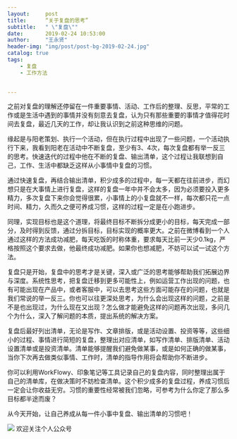 ```yaml
---
layout:     post
title:      “关于复盘的思考”
subtitle:   " \"复盘\""
date:       2019-02-24 10:53:00
author:     "王永贤"
header-img: "img/post/post-bg-2019-02-24.jpg"
catalog: true
tags:
    - 复盘
    - 工作方法
    

---
```


之前对复盘的理解还停留在一件重要事情、活动、工作后的整理、反思，平常的工作或是生活中遇到的事情并没有刻意去复盘，认为只有那些重要的事情才值得花时间去复盘，最近几天的工作，却让我认识到之前这种思维的问题。

缘起是与阳老策划、执行一个活动，但在执行过程中出现了一些问题，一个活动执行下来，我看到阳老在活动中不断复盘，至少有3、4次，每次复盘都有举一反三的思考。快速迭代的过程中他在不断的复盘、输出清单，这个过程让我联想到自己，工作、生活中都缺乏这样从小事情中复盘的习惯。

通过快速复盘，再结合输出清单，积少成多的过程中，每一天都在往前进步，而幻想只是在大事情上进行复盘，这样的复盘一年中并不会太多，因为必须要投入更多精力，多次复盘下来你会觉得很累，小事情上的小复盘就不一样，每次都只花一点时间、精力，久而久之便可养成习惯，这样的过程一定是在小跑进步。

同理，实现目标也是这个道理，将最终目标不断拆分成更小的目标，每天完成一部分，及时得到反馈，通过分拆目标，目标实现的概率更大。之前在微博看到一个人通过这样的方法成功减肥，每天吃饭的时称体重，要求每天比前一天少0.1kg，严格按照这个要求去做，他最终成功减肥。如果你也想减肥，不妨可以试一试这个方法。

复盘只是开始，复盘中的思考才是关键，深入或广泛的思考能够帮助我们拓展边界与深度。系统性思考，把复盘迁移到更多可能性上，例如运营工作出现的问题，也有可能出现在产品中，或者客服中，可以去思考这些方面可能存在的问题，也就是我们常说的举一反三。你也可以往更深处思考，为什么会出现这样的问题，之前是不是也出现过，为什么现在又出现？怎么做才能避免这样的问题再次出现，多问几个为什么，深入了解问题的本质，提出系统的解决方案。

复盘后最好列出清单，无论是写作、文章排版，或是活动设置、投资等等，这些细小的过程、事情进行简短的复盘，整理出对应清单，如写作清单、排版清单、活动设置清单或是投资清单。清单能够提醒我们避免做某事，或是如何正确的做某事，当你下次再去做类似事情、工作时，清单的指导作用将会帮助你不断进步。

你可以利用WorkFlowy、印象笔记等工具记录自己的复盘内容，同时整理出属于自己的清单库，在做决策时不妨检查清单。这个积少成多的复盘过程，养成习惯后一定会让你收益无穷。习惯的重要性经常被我们忽略，可参考为什么你定了那么多目标都半途而废？

从今天开始，让自己养成从每一件小事中复盘、输出清单的习惯吧！



![](https://ws2.sinaimg.cn/large/006y8mN6ly1g776ekltnej30760760t7.jpg)
欢迎关注个人公众号